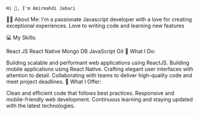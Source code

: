                                                                                        Hi 👋, I'm Amirmahdi Jabari
👨‍💻 About Me:
I'm a passionate Javascript developer with a love for creating exceptional experiences.
Love to writing code and learning new features

💻 My Skills:

React JS
React Native
Mongo DB
JavaScript
Git
🔨 What I Do:

Building scalable and performant web applications using ReactJS.
Building mobile applications using React Native.
Crafting elegant user interfaces with attention to detail.
Collaborating with teams to deliver high-quality code and meet project deadlines.
🚀 What I Offer:

Clean and efficient code that follows best practices.
Responsive and mobile-friendly web development.
Continuous learning and staying updated with the latest technologies.
